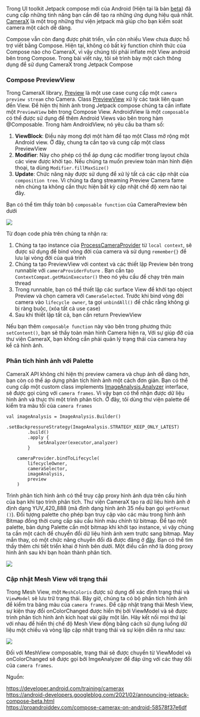 Trong UI toolkit Jetpack compose mới của Android (Hiện tại là bản [beta](https://android-developers.googleblog.com/2021/02/announcing-jetpack-compose-beta.html)) đã cung cấp những tinh năng bạn cần để tạo ra những ứng dụng hiệu quả nhất.
[CameraX](https://developer.android.com/training/camerax) là một trog những thư viện jetpack mà giúp cho bạn kiểm soát camera một cách dễ dàng.

Compose vẫn còn đang được phát triển, vẫn còn nhiều View chưa được hỗ trợ viết bằng Compose. Hiện tại, không có bất kỳ function chính thức của Compose nào cho CameraX, vì vậy chúng tôi phải inflate một View android bên trong Compose. Trong bài viết này, tôi sẽ trình bày một cách thông dụng để sử dụng CameraX trong Jetpack Compose

### Compose PreviewView

Trong CameraX library, [Preview](https://developer.android.com/reference/androidx/camera/core/Preview) là một use case cung cấp một `camera preview stream` cho Camera. Class [PreviewView](https://developer.android.com/reference/androidx/camera/view/PreviewView) xử lý các task liên quan đến View. Để hiện thị hình ảnh trong Jetpack compose chúng ta cần inflate một `PreviewView` bên trong Compose View. AndroidView là một `composable` có thể được sử dụng để thêm Android Views vào bên trong hàm @Composable. Trong hàm AndroidView, nó yêu cầu ba tham số:
1. **ViewBlock**:  Điều này mong đợi một hàm để tạo một Class mở rộng một Android view. Ở đây, chung ta cần tạo và cung cấp một class PreviewView 
2. **Modifier**:  Này cho phép có thể áp dụng các modifier trong layout chứa các view được khởi tạo. Nếu chúng ta muốn preview toàn màn hình điện thoại, ta dùng `Modifier.fillMaxSize()` 
3. **Update**: Chức năng này được sử dụng để xử lý tất cả các cập nhật của `composition tree`. Vì chúng ta đang streaming Preview Camera fame nên chúng ta không cần thực hiện bất kỳ cập nhật chế độ xem nào tại đây.

Bạn có thể tìm thấy toàn bộ `composable function` của CameraPreview bên dưới

![](https://images.viblo.asia/eef96d48-a728-4f39-9171-e6b9c8a43acf.PNG)

Từ đoạn code phía trên chúng ta nhận ra:
1. Chúng ta tạo instance  của [ProcessCameraProvider](https://developer.android.com/reference/androidx/camera/lifecycle/ProcessCameraProvider)  từ `local context`, sẽ được sử dụng để bind vòng đời của camera và sử dụng `remember{}` để lưu lại vòng đời của quá trình
2. Chúng ta tạo PreviewView với context và các thiết lập Preview bên trong runnable với `cameraProviderFuture` . Bạn cần tạo `ContextCompat.getMainExecutor()` theo nó yêu cầu để chạy trên main thread
3. Trong runnable, bạn có thể thiết lập các surface View để khởi tạo object Preview và chọn camera với `CameraSelected`. Trước khi bind vòng đời camera vào  `lifecycle owner`, ta gọi `unbindAll()` để chắc rằng không gì bị ràng buộc, (xóa tất cả use case)
4. Sau khi thiết lập tất cả, bạn cần return PreviewView

Nếu bạn thêm  `composable function` này vào bên trong phương thức `setContent()`, bạn sẽ thấy toàn màn hình Camera hiện ra, Với sự giúp đỡ của thư viện CameraX, bạn không cần phải quản lý trạng thái của camera hay kể cả hình ảnh. 

### Phân tích hình ảnh với Palette

CameraX API không chỉ hiện thị preview camera và chụp ảnh dễ dàng hơn, bạn còn có thể áp dựng phân tích hình ảnh một cách đơn giản. Bạn có thể cung cấp một custom class implements [ImageAnalysis.Analyzer](https://developer.android.com/reference/androidx/camera/core/ImageAnalysis.Analyzer) interface, sẽ được gọi cùng với `camera frames`. Vì vậy bạn có thể nhận được dữ liệu hình ảnh và thực thi một trình phân tích. Ở đây, tôi dùng thư viện palette để kiểm tra màu tối của `camera frames`
```
val imageAnalysis = ImageAnalysis.Builder()
        .setBackpressureStrategy(ImageAnalysis.STRATEGY_KEEP_ONLY_LATEST)
        .build()
        .apply {
            setAnalyzer(executor,analyzer)
        }
    
    cameraProvider.bindToLifecycle(
        lifecycleOwner,
        cameraSelector,
        imageAnalysis,
        preview
    )
```

Trình phân tích hình ảnh có thể truy cập proxy hình ảnh dựa trên cấu hình của bạn khi tạo trình phân tích. Thư viện CameraX tạo ra dữ liệu hình ảnh ở định dạng YUV_420_888 (mã định dạng hình ảnh 35 nếu bạn gọi `getFormat ()`). Đối tượng palette cho phép bạn truy cập vào các màu trong hình ảnh Bitmap đồng thời cung cấp sáu cấu hình màu chính từ bitmap. Để tạo một palette, bản dựng Palette cần một bitmap khi khởi tạo instance, vì vậy chúng ta cần một cách để chuyển đổi dữ liệu hình ảnh xem trước sang bitmap. May mắn thay, có một chức năng chuyển đổi đã được đăng ở [đây](https://stackoverflow.com/questions/56772967/converting-imageproxy-to-bitmap/56812799#56812799). Bạn có thể tìm thấy thêm chi tiết triển khai ở hình bên dưới. Một điều cần nhớ là đóng proxy hình ảnh sau khi bạn hoàn thành phân tích. 

![](https://images.viblo.asia/1cee0336-7a5d-439d-9237-2b6f8ecdee6d.PNG)

### Cập nhật Mesh View với trạng thái

Trong Mesh View, một `MeshColoris` được sử dụng để xác định trạng thái và `ViewModel` sẽ lưu trữ trạng thái. Bây giờ, chúng ta có bộ phân tích hình ảnh để kiểm tra bảng màu của `camera frames`. Để cập nhật trạng thái Mesh View, sự kiện thay đổi onColorChanged được hiển thị bởi ViewModel và sẽ được trình phân tích hình ảnh kích hoạt vài giây một lần. Hãy kết nối mọi thứ lại với nhau để hiển thị chế độ Mesh View động bằng cách sử dụng luồng dữ liệu một chiều và vòng lặp cập nhật trạng thái và sự kiện diễn ra như sau:

![](https://images.viblo.asia/f58f3797-cd1e-4f82-bbbe-e487ae2b300c.PNG)

Đối với MeshView composable, trạng thái sẽ được chuyển từ ViewModel và onColorChanged sẽ được gọi bởi ImgeAnalyzer để đáp ứng với các thay đổi của `camera frames`.

Nguồn: 

https://developer.android.com/training/camerax <br/>
https://android-developers.googleblog.com/2021/02/announcing-jetpack-compose-beta.html <br/>
https://proandroiddev.com/compose-camerax-on-android-58578f37e6df